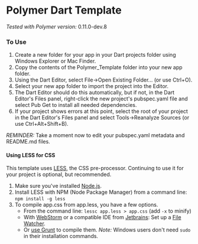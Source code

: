 Polymer Dart Template
======
*Tested with Polymer version:* 0.11.0-dev.8
### To Use
1. Create a new folder for your app in your Dart projects folder using Windows Explorer or Mac Finder.
2. Copy the contents of the Polymer_Template folder into your new app folder.
3. Using the Dart Editor, select File->Open Existing Folder... (or use Ctrl+O).
4. Select your new app folder to import the project into the Editor.
5. The Dart Editor should do this automatically, but if not, in the Dart Editor's Files panel, right-click the new project's pubspec.yaml file and select Pub Get to install all needed dependencies.
6. If your project shows errors at this point, select the root of your project in the Dart Editor's Files panel and select Tools->Reanalyze Sources (or use Ctrl+Alt+Shift+B).

*REMINDER:* Take a moment now to edit your pubspec.yaml metadata and README.md files.

#### Using LESS for CSS
This template uses [LESS](http://lesscss.org), the CSS pre-processor. Continuing to use it for your project is optional, but recommended.

1. Make sure you've installed [Node.js](http://nodejs.org).
2. Install LESS with NPM (Node Package Manager) from a command line: `npm install -g less`
3. To compile app.css from app.less, you have a few options.
    * From the command line: `lessc app.less > app.css` (add `-x` to minify)
    * With [WebStorm](http://www.jetbrains.com/webstorm) or a compatible IDE from [Jetbrains](http://www.jetbrains.com): Set up a [File Watcher](https://www.jetbrains.com/webstorm/webhelp/using-file-watchers.html).
    * Or [use Grunt](http://ericnishio.com/blog/compile-less-files-with-grunt) to compile them. *Note:* Windows users don't need `sudo` in their installation commands.
